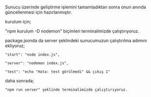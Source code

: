 Sunucu üzerinde geliştirme işlemini tamamladıktan sonra onun anında güncellenmesi için hazırlanmıştır.

kurulum için;

"npm kurulum -D nodemon" biçimleri terminalimizde çalıştırıyoruz.


package.jsonda da server şeklindeki sunucumuzun çalıştırılma adımını ekliyoruz;


	"start": "node index.js", 

	"server": "nodemon index.js", 

	"test": "echo "Hata: test görülmedi" && çıkış 1"


daha sonrada;

	"npm run server" şeklinde terminalimizde çalıştırıyoruz.
